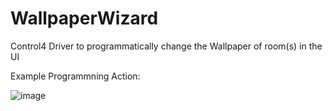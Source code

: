 # WallpaperWizard
Control4 Driver to programmatically change the Wallpaper of room(s) in the UI

Example Programmning Action:

![image](https://user-images.githubusercontent.com/69341431/135185991-994e948d-c4cb-4153-885c-74658096361b.png)
